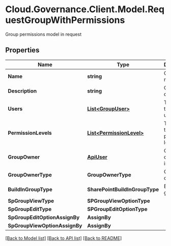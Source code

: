 # Cloud.Governance.Client.Model.RequestGroupWithPermissions
Group permissions model in request
## Properties

Name | Type | Description | Notes
------------ | ------------- | ------------- | -------------
**Name** | **string** | Group name | [optional] 
**Description** | **string** | Group description | [optional] 
**Users** | [**List&lt;GroupUser&gt;**](GroupUser.md) | The list of the group users | [optional] 
**PermissionLevels** | [**List&lt;PermissionLevel&gt;**](PermissionLevel.md) | The list of the group permission levels | [optional] 
**GroupOwner** | [**ApiUser**](ApiUser.md) | Group owner information | [optional] 
**GroupOwnerType** | **GroupOwnerType** | Group owner type | [optional] 
**BuildInGroupType** | **SharePointBuildInGroupType** | Built-in group type | [optional] 
**SpGroupViewType** | **SPGroupViewOptionType** |  | [optional] 
**SpGroupEditType** | **SPGroupEditOptionType** |  | [optional] 
**SpGroupEditOptionAssignBy** | **AssignBy** |  | [optional] 
**SpGroupViewOptionAssignBy** | **AssignBy** |  | [optional] 

[[Back to Model list]](../README.md#documentation-for-models) [[Back to API list]](../README.md#documentation-for-api-endpoints) [[Back to README]](../README.md)

